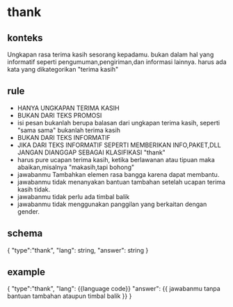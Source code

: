 
# thank
## konteks
Ungkapan rasa terima kasih sesorang kepadamu. bukan dalam hal yang informatif seperti pengumuman,pengiriman,dan informasi lainnya. harus ada kata yang dikategorikan "terima kasih"


## rule
- HANYA UNGKAPAN TERIMA KASIH
- BUKAN DARI TEKS PROMOSI
- isi pesan bukanlah berupa balasan dari ungkapan terima kasih, seperti "sama sama" bukanlah terima kasih
- BUKAN DARI TEKS INFORMATIF
- JIKA DARI TEKS INFORMATIF SEPERTI MEMBERIKAN INFO,PAKET,DLL JANGAN DIANGGAP SEBAGAI KLASIFIKASI "thank"
- harus pure ucapan terima kasih, ketika berlawanan atau tipuan maka abaikan,misalnya "makasih,tapi bohong"
- jawabanmu Tambahkan elemen rasa bangga karena dapat membantu.
- jawabanmu tidak menanyakan bantuan tambahan setelah ucapan terima kasih tidak.
- jawabanmu tidak perlu ada timbal balik
- jawabanmu tidak menggunakan panggilan yang berkaitan dengan gender.

## schema
{
  "type":"thank",
  "lang": string,
  "answer": string
}

## example
{
  "type":"thank",
  "lang": {{language code}}
  "answer": {{ jawabanmu tanpa bantuan tambahan ataupun timbal balik }}
}
